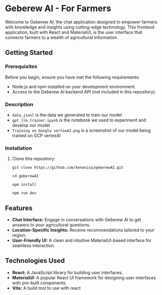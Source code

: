 # Geberew AI -  For Farmers

Welcome to Geberew AI, the chat application designed to empower farmers with knowledge and insights using cutting-edge technology. This frontend application, built with React and MaterialUI, is the user interface that connects farmers to a wealth of agricultural information.



## Getting Started

### Prerequisites

Before you begin, ensure you have met the following requirements:

- Node.js and npm installed on your development environment.
- Access to the Geberew AI backend API (not included in this repository).

### Description
- `data.jsonl` is the data we generated to train our model
- `gpt_llm_trainer.ipynb` is the notebook we used to experiment and develop our model
- `Training on Google vertexAI.png` is a screenshot of our model being trained on GCP vertexAI

### Installation

1. Clone this repository:

   ```shell
   git clone https://github.com/kenenisa/geberewAI.git
   ```

   ```shell
   cd geberewAI
   ```

   ```shell
   npm install
   ```

   ```shell
   npm run dev
   ```


## Features

- **Chat Interface:** Engage in conversations with Geberew AI to get answers to your agricultural questions.
- **Location-Specific Insights:** Receive recommendations tailored to your region.
- **User-Friendly UI:** A clean and intuitive MaterialUI-based interface for seamless interaction.

## Technologies Used

- **React:** A JavaScript library for building user interfaces.
- **MaterialUI:** A popular React UI framework for designing user interfaces with pre-built components.
- **Vite:** A build tool to use with react


